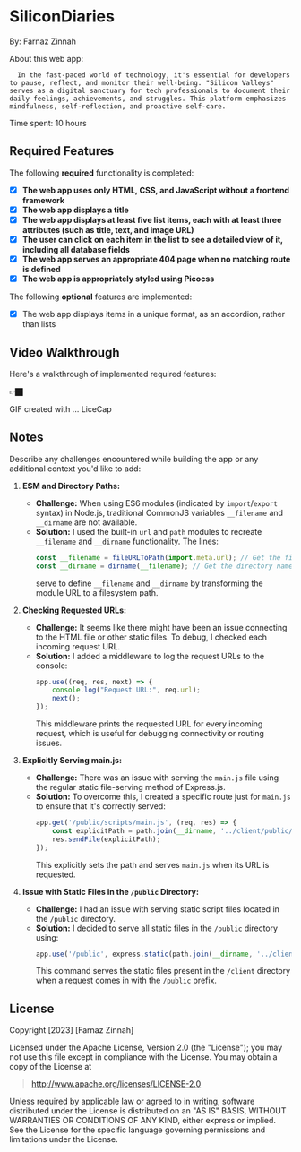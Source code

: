 # SiliconDiaries

By: Farnaz Zinnah

About this web app: 
      
      In the fast-paced world of technology, it's essential for developers to pause, reflect, and monitor their well-being. "Silicon Valleys" serves as a digital sanctuary for tech professionals to document their daily feelings, achievements, and struggles. This platform emphasizes mindfulness, self-reflection, and proactive self-care.

Time spent: 10 hours

## Required Features

The following **required** functionality is completed:

- [x] **The web app uses only HTML, CSS, and JavaScript without a frontend framework**
- [x] **The web app displays a title**
- [x] **The web app displays at least five list items, each with at least three attributes (such as title, text, and image URL)**
- [x] **The user can click on each item in the list to see a detailed view of it, including all database fields**
- [x] **The web app serves an appropriate 404 page when no matching route is defined**
- [x] **The web app is appropriately styled using Picocss**

The following **optional** features are implemented:

- [x] The web app displays items in a unique format, as an accordion, rather than lists

## Video Walkthrough

Here's a walkthrough of implemented required features:

👉🏿<img src='' title='' />

GIF created with ...  LiceCap

## Notes

Describe any challenges encountered while building the app or any additional context you'd like to add:
1. **ESM and Directory Paths:**
    - **Challenge:** When using ES6 modules (indicated by `import`/`export` syntax) in Node.js, traditional CommonJS variables `__filename` and `__dirname` are not available. 
    - **Solution:** I used the built-in `url` and `path` modules to recreate `__filename` and `__dirname` functionality. The lines:
        ```javascript
        const __filename = fileURLToPath(import.meta.url); // Get the filename of the current module
        const __dirname = dirname(__filename); // Get the directory name of the current module
        ```
      serve to define `__filename` and `__dirname` by transforming the module URL to a filesystem path.

2. **Checking Requested URLs:**
    - **Challenge:** It seems like there might have been an issue connecting to the HTML file or other static files. To debug, I checked each incoming request URL.
    - **Solution:** I added a middleware to log the request URLs to the console:
        ```javascript
        app.use((req, res, next) => {
            console.log("Request URL:", req.url);
            next();
        });
        ```
      This middleware prints the requested URL for every incoming request, which is useful for debugging connectivity or routing issues.

3. **Explicitly Serving main.js:**
    - **Challenge:** There was an issue with serving the `main.js` file using the regular static file-serving method of Express.js. 
    - **Solution:** To overcome this, I created a specific route just for `main.js` to ensure that it's correctly served:
        ```javascript
        app.get('/public/scripts/main.js', (req, res) => {
            const explicitPath = path.join(__dirname, '../client/public/scripts/main.js');
            res.sendFile(explicitPath);
        });
        ```
      This explicitly sets the path and serves `main.js` when its URL is requested.

4. **Issue with Static Files in the `/public` Directory:**
    - **Challenge:** I had an issue with serving static script files located in the `/public` directory.
    - **Solution:** I decided to serve all static files in the `/public` directory using:
        ```javascript
        app.use('/public', express.static(path.join(__dirname, '../client')));
        ```
      This command serves the static files present in the `/client` directory when a request comes in with the `/public` prefix.

## License

Copyright [2023] [Farnaz Zinnah]

Licensed under the Apache License, Version 2.0 (the "License"); you may not use this file except in compliance with the License. You may obtain a copy of the License at

> http://www.apache.org/licenses/LICENSE-2.0

Unless required by applicable law or agreed to in writing, software distributed under the License is distributed on an "AS IS" BASIS, WITHOUT WARRANTIES OR CONDITIONS OF ANY KIND, either express or implied. See the License for the specific language governing permissions and limitations under the License.
